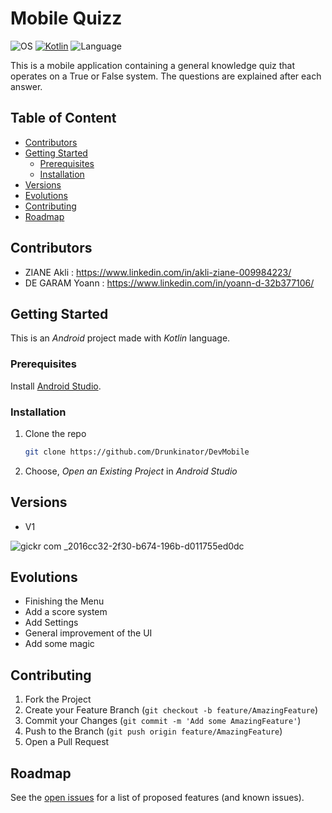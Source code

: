 # Mobile Quizz
![OS](https://badgen.net/badge/OS/Android?icon=https://raw.githubusercontent.com/androiddevnotes/awesome-android-kotlin-apps/master/assets/android.svg&color=3ddc84)
[![Kotlin](https://img.shields.io/badge/Kotlin-1.7.21-blue.svg)](http://kotlinlang.org)
![Language](https://img.shields.io/github/languages/top/cortinico/kotlin-android-template?color=blue&logo=kotlin)

This is a mobile application containing a general knowledge quiz that operates on a True or False system. The questions are explained after each answer.

## Table of Content
  <ul>
    <li><a href="#contributors">Contributors</a></li>
    <li>
      <a href="#getting-started">Getting Started</a>
      <ul>
        <li><a href="#prerequisites">Prerequisites</a></li>
        <li><a href="#installation">Installation</a></li>
      </ul>
    </li>
    <li><a href="#versions">Versions</a></li>
    <li><a href="#evolutions">Evolutions</a></li>
    <li><a href="#contributing">Contributing</a></li>
    <li><a href="#roadmap">Roadmap</a></li>
  </ul>

## Contributors
* ZIANE Akli : https://www.linkedin.com/in/akli-ziane-009984223/
* DE GARAM Yoann : https://www.linkedin.com/in/yoann-d-32b377106/

## Getting Started

This is an _Android_ project made with _Kotlin_ language.

### Prerequisites

Install [Android Studio](https://developer.android.com/studio).

### Installation

1. Clone the repo
   ```sh
   git clone https://github.com/Drunkinator/DevMobile
   ```
2. Choose, _Open an Existing Project_ in _Android Studio_

## Versions
* V1

![gickr com _2016cc32-2f30-b674-196b-d011755ed0dc](https://user-images.githubusercontent.com/57988602/217785490-4a263666-047d-40a5-aa1e-4f3a97b9d629.gif)


## Evolutions

* Finishing the Menu
* Add a score system
* Add Settings
* General improvement of the UI
* Add some magic

## Contributing

1. Fork the Project
2. Create your Feature Branch (`git checkout -b feature/AmazingFeature`)
3. Commit your Changes (`git commit -m 'Add some AmazingFeature'`)
4. Push to the Branch (`git push origin feature/AmazingFeature`)
5. Open a Pull Request

## Roadmap

See the [open issues](https://github.com/Drunkinator/DevMobile/issues/1) for a list of proposed features (and known issues).
